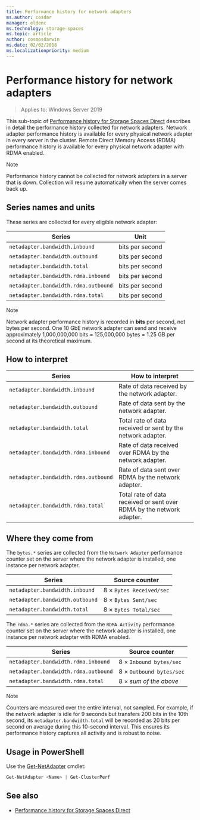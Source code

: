 ```yaml
---
title: Performance history for network adapters
ms.author: cosdar
manager: eldenc
ms.technology: storage-spaces
ms.topic: article
author: cosmosdarwin
ms.date: 02/02/2018
ms.localizationpriority: medium
---
```


# Performance history for network adapters

> Applies to: Windows Server 2019

This sub-topic of [Performance history for Storage Spaces Direct](performance-history.md) describes in detail the performance history collected for network adapters. Network adapter performance history is available for every physical network adapter in every server in the cluster. Remote Direct Memory Access (RDMA) performance history is available for every physical network adapter with RDMA enabled.

   > [!NOTE]
   > Performance history cannot be collected for network adapters in a server that is down. Collection will resume automatically when the server comes back up.

## Series names and units

These series are collected for every eligible network adapter:

| Series                               | Unit            |
|--------------------------------------|-----------------|
| `netadapter.bandwidth.inbound`       | bits per second |
| `netadapter.bandwidth.outbound`      | bits per second |
| `netadapter.bandwidth.total`         | bits per second |
| `netadapter.bandwidth.rdma.inbound`  | bits per second |
| `netadapter.bandwidth.rdma.outbound` | bits per second |
| `netadapter.bandwidth.rdma.total`    | bits per second |

   > [!NOTE]
   > Network adapter performance history is recorded in **bits** per second, not bytes per second. One 10 GbE network adapter can send and receive approximately 1,000,000,000 bits = 125,000,000 bytes = 1.25 GB per second at its theoretical maximum.

## How to interpret

| Series                               | How to interpret                                                      |
|--------------------------------------|-----------------------------------------------------------------------|
| `netadapter.bandwidth.inbound`       | Rate of data received by the network adapter.                         |
| `netadapter.bandwidth.outbound`      | Rate of data sent by the network adapter.                             |
| `netadapter.bandwidth.total`         | Total rate of data received or sent by the network adapter.           |
| `netadapter.bandwidth.rdma.inbound`  | Rate of data received over RDMA by the network adapter.               |
| `netadapter.bandwidth.rdma.outbound` | Rate of data sent over RDMA by the network adapter.                   |
| `netadapter.bandwidth.rdma.total`    | Total rate of data received or sent over RDMA by the network adapter. |

## Where they come from

The `bytes.*` series are collected from the `Network Adapter` performance counter set on the server where the network adapter is installed, one instance per network adapter.

| Series                           | Source counter           |
|----------------------------------|--------------------------|
| `netadapter.bandwidth.inbound`   | 8 × `Bytes Received/sec` |
| `netadapter.bandwidth.outbound`  | 8 × `Bytes Sent/sec`     |
| `netadapter.bandwidth.total`     | 8 × `Bytes Total/sec`    |

The `rdma.*` series are collected from the `RDMA Activity` performance counter set on the server where the network adapter is installed, one instance per network adapter with RDMA enabled.

| Series                               | Source counter           |
|--------------------------------------|--------------------------|
| `netadapter.bandwidth.rdma.inbound`  | 8 × `Inbound bytes/sec`  |
| `netadapter.bandwidth.rdma.outbound` | 8 × `Outbound bytes/sec` |
| `netadapter.bandwidth.rdma.total`    | 8 × *sum of the above*   |

   > [!NOTE]
   > Counters are measured over the entire interval, not sampled. For example, if the network adapter is idle for 9 seconds but transfers 200 bits in the 10th second, its `netadapter.bandwidth.total` will be recorded as 20 bits per second on average during this 10-second interval. This ensures its performance history captures all activity and is robust to noise.

## Usage in PowerShell

Use the [Get-NetAdapter](https://docs.microsoft.com/powershell/module/netadapter/get-netadapter) cmdlet:

```PowerShell
Get-NetAdapter <Name> | Get-ClusterPerf
```

## See also

- [Performance history for Storage Spaces Direct](performance-history.md)
